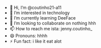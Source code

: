- 👋 Hi, I’m @coutinho21-a11
- 👀 I’m interested in technology
- 🌱 I’m currently learning DeeFace
- 💞️ I’m looking to collaborate on nothing hhh
- 📫 How to reach me ista: jenny.coutinho_
- 😄 Pronouns: hhhh
- ⚡ Fun fact: i like it eat alot

<!---
coutinho21-a11/coutinho21-a11 is a ✨ special ✨ repository because its `README.md` (this file) appears on your GitHub profile.
You can click the Preview link to take a look at your changes.
--->
